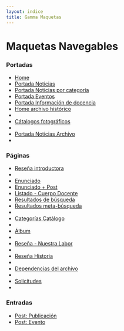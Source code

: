 ```yaml
---
layout: indice
title: Gamma Maquetas
---
```

<h1 class='abuela blanco'>Maquetas Navegables</h1>
<h3 class='abuela blanco'>Portadas</h3>
<ul>
  <li><a class='mama' href="pags/home">Home <i class="icn icn-visto icn-md burdeo-opuesto"></i></a></li>
  <li><a class='mama' href="pags/portada_noticias">Portada Noticias <i class="icn icn-visto icn-md burdeo-opuesto"></i></a></li>
  <li><a class='mama' href="pags/categoria_noticias">Portada Noticias por categoría <i class="icn icn-visto icn-md burdeo-opuesto"></i></a></li>
  <li><a class='mama' href="pags/portada_eventos">Portada Eventos <i class="icn icn-visto icn-md burdeo-opuesto"></i></a></li>
  <li><a class='mama' href="pags/informacion_academica">Portada Información de docencia <i class="icn icn-visto icn-md burdeo-opuesto"></i></a></li>
  <li><a class='mama' href="pags/home-archivo">Home archivo histórico <i class="icn icn-visto icn-md"></i></a><li>
  <li><a class='mama' href="pags/portada-catalogo">Cátalogos fotográficos<i class="icn icn-visto icn-md"></i></a><li>
  <li><a class='mama' href="pags/portada_noticias_archivo">Portada Noticias Archivo<i class="icn icn-visto icn-md"></i></a><li>
</ul>
<h3 class='abuela blanco'>Páginas</h3>
<ul>
  <li><a class='mama' href="pags/resena_introductora">Reseña introductora<i class="icn icn-visto icn-md burdeo-opuesto"></i></a><li>
  <li><a class='mama' href="pags/enunciado">Enunciado<i class="icn icn-visto burdeo-opuesto icn-md"></i></a></li>
  <li><a class='mama' href="pags/enunciado-post">Enunciado + Post<i class="icn icn-visto icn-md burdeo-opuesto"></i></a></li>
  <li><a class='mama' href="pags/listado-cuerpo-docente">Listado - Cuerpo Docente <i class="icn icn-visto icn-md burdeo-opuesto"></i></a></li>
  <li><a class='mama' href="pags/resultado-busqueda">Resultados de búsqueda <i class="icn icn-visto icn-md burdeo-opuesto"></i></a></li>
  <li><a class='mama' href="pags/meta-busqueda.html">Resultados meta-búsqueda <i class="icn icn-vineta icn-md"></i></a><li>
  <li><a class='mama' href="pags/categoria-catalogo">Categorías Catálogo<i class="icn icn-visto icn-md"></i></a><li>
  <li><a class='mama' href="pags/album-catalogo">Álbum <i class="icn icn-visto icn-md"></i></a><li>
  <li><a class='mama' href="pags/resena-ahjva">Reseña - Nuestra Labor <i class="icn icn-visto icn-md"></i></a><li>
  <li><a class='mama' href="pags/resena-historia">Reseña Historia <i class="icn icn-visto icn-md"></i></a><li>
  <li><a class='mama' href="pags/resena-dependencias">Dependencias del archivo <i class="icn icn-visto icn-md"></i></a><li>
  <li><a class='mama' href="pags/solicitudes_archivo">Solicitudes <i class="icn icn-visto icn-md"></i></a><li>
</ul>
<h3 class='abuela blanco'>Entradas</h3>
<ul>
  <li><a class='mama' href="pags/publicacion">Post: Publicación <i class="icn icn-visto icn-md burdeo-opuesto"></i></a></li>
  <li><a class='mama' href="pags/evento">Post: Evento <i class="icn icn-visto icn-md burdeo-opuesto"></i></a></li>
</ul>
